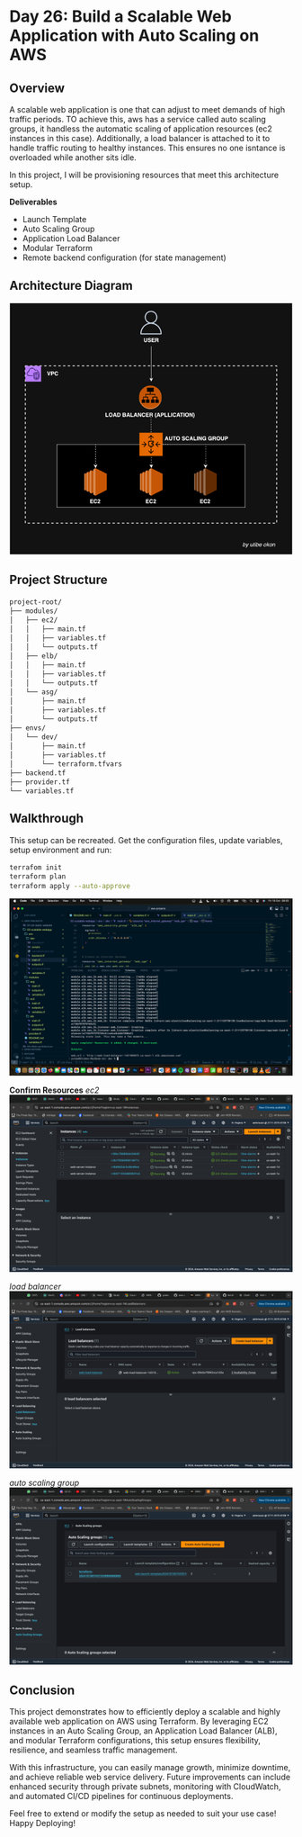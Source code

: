 # Day 26: Build a Scalable Web Application with Auto Scaling on AWS

## Overview

A scalable web application is one that can adjust to meet demands of high traffic periods. TO achieve this, aws has a service called auto scaling groups, it handless the automatic scaling of application resources (ec2 instances in this case). Additionally, a load balancer is attached to it to handle traffic routing to healthy instances. This ensures no one isntance is overloaded while another sits idle.

In this project, I will be provisioning resources that meet this architecture setup.

__Deliverables__
- Launch Template
- Auto Scaling Group
- Application Load Balancer
- Modular Terraform
- Remote backend configuration (for state management)

## Architecture Diagram
![diagram](../images/scalablewebapp/scalablewebapp.drawio.png)

## Project Structure
```
project-root/
├── modules/
│   ├── ec2/
│   │   ├── main.tf
│   │   ├── variables.tf
│   │   └── outputs.tf
│   ├── elb/
│   │   ├── main.tf
│   │   ├── variables.tf
│   │   └── outputs.tf
│   └── asg/
│       ├── main.tf
│       ├── variables.tf
│       └── outputs.tf
├── envs/
│   └── dev/
│       ├── main.tf
│       ├── variables.tf
│       └── terraform.tfvars
├── backend.tf
├── provider.tf
└── variables.tf
```

## Walkthrough
This setup can be recreated. Get the configuration files, update variables, setup environment and run:

```bash
terrafom init
terraform plan
terraform apply --auto-approve
```

![screenshot](../images/scalablewebapp/apply.png)

__Confirm Resources__
_ec2_
![screenshot](../images/scalablewebapp/ec2.png)

_load balancer_
![screenshot](../images/scalablewebapp/alb.png)

_auto scaling group_
![screenshot](../images/scalablewebapp/asg.png)

## Conclusion
This project demonstrates how to efficiently deploy a scalable and highly available web application on AWS using Terraform. By leveraging EC2 instances in an Auto Scaling Group, an Application Load Balancer (ALB), and modular Terraform configurations, this setup ensures flexibility, resilience, and seamless traffic management.

With this infrastructure, you can easily manage growth, minimize downtime, and achieve reliable web service delivery. Future improvements can include enhanced security through private subnets, monitoring with CloudWatch, and automated CI/CD pipelines for continuous deployments.

Feel free to extend or modify the setup as needed to suit your use case! Happy Deploying!

